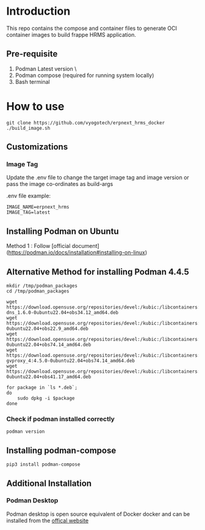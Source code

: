 # Introduction

This repo contains the compose and container files to generate OCI container images to build frappe HRMS application.

## Pre-requisite 

1. Podman Latest version \
2. Podman compose (required for running system locally)
2. Bash terminal 

# How to use

```
git clone https://github.com/vyogotech/erpnext_hrms_docker
./build_image.sh
```

## Customizations

### Image Tag

Update the .env file to change the target image tag and image version or pass the image co-ordinates as build-args

.env file example:

```
IMAGE_NAME=erpnext_hrms
IMAGE_TAG=latest
```

## Installing Podman on Ubuntu

Method 1 : Follow [official document] (https://podman.io/docs/installation#installing-on-linux) 


##  Alternative Method for installing Podman 4.4.5 
```
mkdir /tmp/podman_packages
cd /tmp/podman_packages

wget https://download.opensuse.org/repositories/devel:/kubic:/libcontainers:/unstable/xUbuntu_22.04/amd64/aardvark-dns_1.6.0-0ubuntu22.04+obs34.12_amd64.deb
wget https://download.opensuse.org/repositories/devel:/kubic:/libcontainers:/unstable/xUbuntu_22.04/amd64/netavark_1.3.0-0ubuntu22.04+obs22.9_amd64.deb
wget https://download.opensuse.org/repositories/devel:/kubic:/libcontainers:/unstable/xUbuntu_22.04/amd64/podman_4:4.5.0-0ubuntu22.04+obs74.14_amd64.deb
wget https://download.opensuse.org/repositories/devel:/kubic:/libcontainers:/unstable/xUbuntu_22.04/amd64/podman-gvproxy_4:4.5.0-0ubuntu22.04+obs74.14_amd64.deb
wget https://download.opensuse.org/repositories/devel:/kubic:/libcontainers:/unstable/xUbuntu_22.04/amd64/buildah_1.30.0-0ubuntu22.04+obs41.17_amd64.deb

for package in `ls *.deb`;
do
    sudo dpkg -i $package
done

```

### Check if podman installed correctly

```
podman version
```


## Installing podman-compose

```
pip3 install podman-compose
```

## Additional Installation

### Podman Desktop

 Podman desktop is open source equivalent of Docker docker and can be installed from the [offical website](https://podman.io)